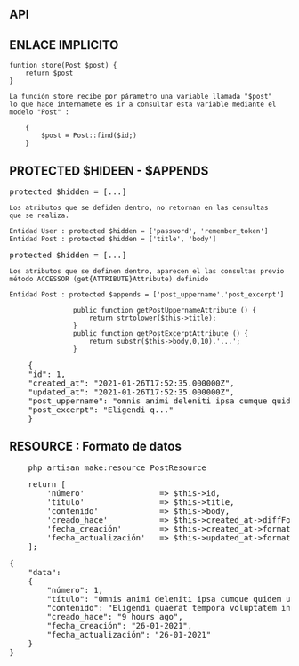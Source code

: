 ## API

## ENLACE IMPLICITO

    funtion store(Post $post) {
        return $post
    }

    La función store recibe por párametro una variable llamada "$post"
    lo que hace internamete es ir a consultar esta variable mediante el
    modelo "Post" :

        {
            $post = Post::find($id;)
        }

## PROTECTED $HIDEEN - $APPENDS

<pre>protected $hidden = [...]</pre>
    Los atributos que se defiden dentro, no retornan en las consultas
    que se realiza.

    Entidad User : protected $hidden = ['password', 'remember_token']
    Entidad Post : protected $hidden = ['title', 'body']

<pre>protected $hidden = [...]</pre>
    Los atributos que se definen dentro, aparecen el las consultas previo
    método ACCESSOR (get{ATTRIBUTE}Attribute) definido 

    Entidad Post : protected $appends = ['post_uppername','post_excerpt']
     
                    public function getPostUppernameAttribute () {
                        return strtolower($this->title);
                    }
                    public function getPostExcerptAttribute () {
                        return substr($this->body,0,10).'...';
                    }

<pre>
    {
    "id": 1,
    "created_at": "2021-01-26T17:52:35.000000Z",
    "updated_at": "2021-01-26T17:52:35.000000Z",
    "post_uppername": "omnis animi deleniti ipsa cumque quidem ut.",
    "post_excerpt": "Eligendi q..."
    }
</pre>

## RESOURCE : Formato de datos

<pre>
    php artisan make:resource PostResource
</pre>

<pre>
    return [
        'número'                => $this->id,
        'título'                => $this->title,
        'contenido'             => $this->body,
        'creado_hace'           => $this->created_at->diffForHumans(), 
        'fecha_creación'        => $this->created_at->format('d-m-Y'),
        'fecha_actualización'   => $this->updated_at->format('d-m-Y'),
    ];
</pre>
<pre>
{
    "data": 
    {
        "número": 1,
        "título": "Omnis animi deleniti ipsa cumque quidem ut.",
        "contenido": "Eligendi quaerat tempora voluptatem in occaecati. Fuga minus aut voluptates nobis est id. Delectus earum dicta nihil a ut. Atque quis possimus dolore dolor officiis cum est iure. Unde ut dolor incidunt blanditiis sint consequatur molestiae.",
        "creado_hace": "9 hours ago",
        "fecha_creación": "26-01-2021",
        "fecha_actualización": "26-01-2021"
    }
}
</pre>